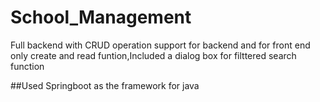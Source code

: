 # School_Management
Full backend with CRUD operation support for backend and for front end only create and read funtion,Included a dialog box for filttered search function 

##Used Springboot as the framework for java 
